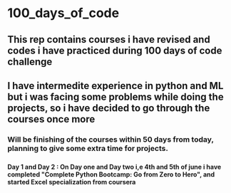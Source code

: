 # 100_days_of_code
<h2>This rep contains courses i have revised and codes i have practiced during 100 days of code challenge</h2>

<h2> I have intermedite experience in python and ML but i was facing some problems while doing the projects, so i have decided to go through the courses once more</h2>

<h3> Will be finishing of the courses within 50 days from today, planning to give some extra time for projects.<h3>

<h4> <b>Day 1 and Day 2</b> :  On Day one and Day two i,e 4th and 5th of june i have completed "Complete Python Bootcamp: Go from Zero to Hero", and started Excel specialization from coursera</h4>



